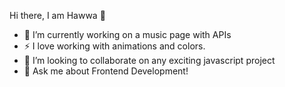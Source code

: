 Hi there, I am Hawwa 👋
- 🔭 I’m currently working on a music page with APIs
- ⚡ I love working with animations and colors.
- 👯 I’m looking to collaborate on any exciting javascript project
- 💬 Ask me about Frontend Development!
